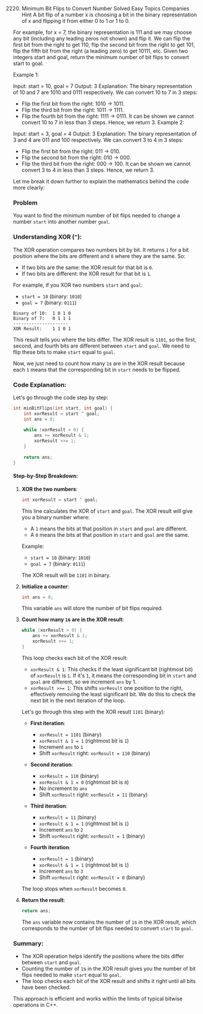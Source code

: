 2220. Minimum Bit Flips to Convert Number
Solved
Easy
Topics
Companies
Hint
A bit flip of a number x is choosing a bit in the binary representation of x and flipping it from either 0 to 1 or 1 to 0.

For example, for x = 7, the binary representation is 111 and we may choose any bit (including any leading zeros not shown) and flip it. We can flip the first bit from the right to get 110, flip the second bit from the right to get 101, flip the fifth bit from the right (a leading zero) to get 10111, etc.
Given two integers start and goal, return the minimum number of bit flips to convert start to goal.

 

Example 1:

Input: start = 10, goal = 7
Output: 3
Explanation: The binary representation of 10 and 7 are 1010 and 0111 respectively. We can convert 10 to 7 in 3 steps:
- Flip the first bit from the right: 1010 -> 1011.
- Flip the third bit from the right: 1011 -> 1111.
- Flip the fourth bit from the right: 1111 -> 0111.
It can be shown we cannot convert 10 to 7 in less than 3 steps. Hence, we return 3.
Example 2:

Input: start = 3, goal = 4
Output: 3
Explanation: The binary representation of 3 and 4 are 011 and 100 respectively. We can convert 3 to 4 in 3 steps:
- Flip the first bit from the right: 011 -> 010.
- Flip the second bit from the right: 010 -> 000.
- Flip the third bit from the right: 000 -> 100.
It can be shown we cannot convert 3 to 4 in less than 3 steps. Hence, we return 3.


Let me break it down further to explain the mathematics behind the code more clearly:

### Problem
You want to find the minimum number of bit flips needed to change a number `start` into another number `goal`.

### Understanding XOR (`^`):
The XOR operation compares two numbers bit by bit. It returns `1` for a bit position where the bits are different and `0` where they are the same. So:
- If two bits are the same: the XOR result for that bit is `0`.
- If two bits are different: the XOR result for that bit is `1`.

For example, if you XOR two numbers `start` and `goal`:
- `start = 10` (binary: `1010`)
- `goal = 7` (binary: `0111`)

```
Binary of 10:  1 0 1 0
Binary of 7:   0 1 1 1
---------------------
XOR Result:    1 1 0 1
```
This result tells you where the bits differ. The XOR result is `1101`, so the first, second, and fourth bits are different between `start` and `goal`. We need to flip these bits to make `start` equal to `goal`.

Now, we just need to count how many `1`s are in the XOR result because each `1` means that the corresponding bit in `start` needs to be flipped.

### Code Explanation:

Let's go through the code step by step:

```cpp
int minBitFlips(int start, int goal) {
    int xorResult = start ^ goal;
    int ans = 0;
    
    while (xorResult > 0) {
        ans += xorResult & 1;
        xorResult >>= 1;
    }
    
    return ans;
}
```

#### Step-by-Step Breakdown:

1. **XOR the two numbers**:
   ```cpp
   int xorResult = start ^ goal;
   ```
   This line calculates the XOR of `start` and `goal`. The XOR result will give you a binary number where:
   - A `1` means the bits at that position in `start` and `goal` are different.
   - A `0` means the bits at that position in `start` and `goal` are the same.

   Example:
   - `start = 10` (binary: `1010`)
   - `goal = 7` (binary: `0111`)

   The XOR result will be `1101` in binary.

2. **Initialize a counter**:
   ```cpp
   int ans = 0;
   ```
   This variable `ans` will store the number of bit flips required.

3. **Count how many `1`s are in the XOR result**:
   ```cpp
   while (xorResult > 0) {
       ans += xorResult & 1;
       xorResult >>= 1;
   }
   ```

   This loop checks each bit of the XOR result:
   - `xorResult & 1`: This checks if the least significant bit (rightmost bit) of `xorResult` is `1`. If it's `1`, it means the corresponding bit in `start` and `goal` are different, so we increment `ans` by 1.
   - `xorResult >>= 1`: This shifts `xorResult` one position to the right, effectively removing the least significant bit. We do this to check the next bit in the next iteration of the loop.

   Let's go through this step with the XOR result `1101` (binary):

   - **First iteration**:
     - `xorResult = 1101` (binary)
     - `xorResult & 1 = 1` (rightmost bit is `1`)
     - Increment `ans` to `1`
     - Shift `xorResult` right: `xorResult = 110` (binary)

   - **Second iteration**:
     - `xorResult = 110` (binary)
     - `xorResult & 1 = 0` (rightmost bit is `0`)
     - No increment to `ans`
     - Shift `xorResult` right: `xorResult = 11` (binary)

   - **Third iteration**:
     - `xorResult = 11` (binary)
     - `xorResult & 1 = 1` (rightmost bit is `1`)
     - Increment `ans` to `2`
     - Shift `xorResult` right: `xorResult = 1` (binary)

   - **Fourth iteration**:
     - `xorResult = 1` (binary)
     - `xorResult & 1 = 1` (rightmost bit is `1`)
     - Increment `ans` to `3`
     - Shift `xorResult` right: `xorResult = 0` (binary)

   The loop stops when `xorResult` becomes `0`.

4. **Return the result**:
   ```cpp
   return ans;
   ```
   The `ans` variable now contains the number of `1`s in the XOR result, which corresponds to the number of bit flips needed to convert `start` to `goal`.

### Summary:

- The XOR operation helps identify the positions where the bits differ between `start` and `goal`.
- Counting the number of `1`s in the XOR result gives you the number of bit flips needed to make `start` equal to `goal`.
- The loop checks each bit of the XOR result and shifts it right until all bits have been checked.

This approach is efficient and works within the limits of typical bitwise operations in C++.
```
